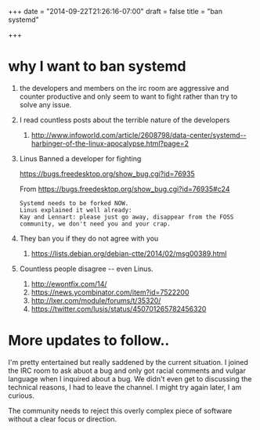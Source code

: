 +++
date = "2014-09-22T21:26:16-07:00"
draft = false
title = "ban systemd"

+++


why I want to ban systemd
=============================


1. the developers and members on the irc room are aggressive and counter productive and only seem to want to fight
   rather than try to solve any issue.

2. I read countless posts about the terrible nature of the developers

   1. http://www.infoworld.com/article/2608798/data-center/systemd--harbinger-of-the-linux-apocalypse.html?page=2

3. Linus Banned a developer for fighting

   https://bugs.freedesktop.org/show_bug.cgi?id=76935


   From https://bugs.freedesktop.org/show_bug.cgi?id=76935#c24

   ```
   Systemd needs to be forked NOW.
   Linus explained it well already:
   Kay and Lennart: please just go away, disappear from the FOSS community, we don't need you and your crap.
   ```

4. They ban you if they do not agree with you

   1. https://lists.debian.org/debian-ctte/2014/02/msg00389.html


5. Countless people disagree -- even Linus.

   1. http://ewontfix.com/14/
   2. https://news.ycombinator.com/item?id=7522200
   3. http://lxer.com/module/forums/t/35320/
   4. https://twitter.com/lusis/status/450701265782456320

More updates to follow..
=============================

I'm pretty entertained but really saddened by the current situation. I joined the IRC room to ask abuot a bug and only
got racial comments and vulgar language when I inquired about a bug. We didn't even get to discussing the
technical reasons, I had to leave the channel. I might try again later, I am curious.


The community needs to reject this overly complex piece of software without a clear focus or direction.



